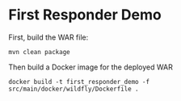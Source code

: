 # First Responder Demo

First, build the WAR file:

```shell
mvn clean package
```

Then build a Docker image for the deployed WAR

```shell
docker build -t first_responder_demo -f src/main/docker/wildfly/Dockerfile .
```


